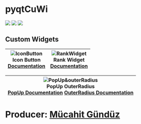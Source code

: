 # pyqtCuWi
<p>
  <img src="https://img.shields.io/badge/python-3.6%2B-informational?style=flat-square&logo=python">
  <img src="https://img.shields.io/badge/license-GPL%203.0-succes.svg?style=flat-square&logo=license">
  <img src="https://img.shields.io/badge/version-0.2.0-important?style=flat-square">
</p>
<h2>Custom Widgets </h2>
<center>

| ![IconButton](https://github.com/myygunduz/pyqtCuWi/blob/main/gifs/iconButton.gif) <br> Icon Button <br> [Documentation](https://github.com/myygunduz/pyqtCuWi/blob/main/documentation.md#iconbutton) |  ![RankWidget](https://github.com/myygunduz/pyqtCuWi/blob/main/gifs/rankWidget.gif) <br> Rank Widget <br> [Documentation](https://github.com/myygunduz/pyqtCuWi/blob/main/documentation.md#rank-widget) |
| :---: | :---: |



| ![PopUp&outerRadius](https://github.com/myygunduz/pyqtCuWi/blob/main/gifs/popUp&outerRadius.gif) <br> PopUp  OuterRadius<br> [ PopUp Documentation](https://github.com/myygunduz/pyqtCuWi/blob/main/documentation.md#pop-up)   [OuterRadius Documentation](https://github.com/myygunduz/pyqtCuWi/blob/main/documentation.md#outer-radius) |
| :---: |

</center>


# Producer: [Mücahit Gündüz](https://github.com/myygunduz)
